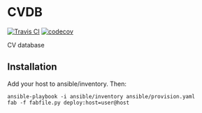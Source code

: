 # CVDB

[![Travis CI](https://travis-ci.org/jarnoln/cvdb.png)](https://travis-ci.org/jarnoln/cvdb)
[![codecov](https://codecov.io/gh/jarnoln/cvdb/branch/master/graph/badge.svg)](https://codecov.io/gh/jarnoln/cvdb)

CV database

## Installation

Add your host to ansible/inventory. Then:

    ansible-playbook -i ansible/inventory ansible/provision.yaml
    fab -f fabfile.py deploy:host=user@host
